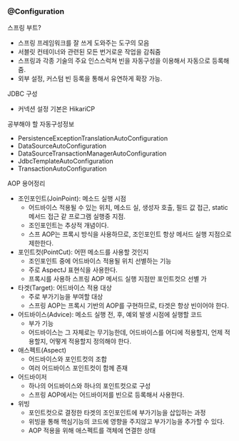 ### @Configuration


스프링 부트?
- 스프링 프레임워크를 잘 쓰게 도와주는 도구의 모음
- 서블릿 컨테이너와 관련된 모든 번거로운 작업을 감춰줌
- 스프링과 각종 기술의 주요 인스스럭쳐 빈을 자동구성을 이용해서 자동으로 등록해줌.
- 외부 설정, 커스텀 빈 등록을 통해서 유연하게 확장 가능.


JDBC 구성
- 커넥션 설정 기본은 HikariCP


공부해야 할 자동구성정보
- PersistenceExceptionTranslationAutoConfiguration
- DataSourceAutoConfiguration
- DataSourceTransactionManagerAutoConfiguration
- JdbcTemplateAutoConfiguration
- TransactionAutoConfiguration

AOP 용어정리
- 조인포인트(JoinPoint): 메소드 실행 시점
  - 어드바이스 적용될 수 있는 위치, 메소드 실, 생성자 호출, 필드 값 접근, static 메서드 접근 같 프로그램 실행중 지점.
  - 조인포인트는 추상적 개념이다. 
  - 스프 AOP는 프록시 방식을 사용하므로, 조인포인트 항상 메서드 실행 지점으로 제한한다.
- 포인트컷(PointCut): 어떤 메소드를 사용할 것인지
  - 조인포인트 중에 어드바이스 적용될 위치 선별하는 기능
  - 주로 AspectJ 표현식을 사용한다.
  - 프록시를 사용하 스프링 AOP 메서드 실행 지점만 포인트컷으 선별 가
- 타겟(Target): 어드바이스 적용 대상
  - 주로 부가기능을 부여할 대상
  - 스프링 AOP는 프록시 기반의 AOP를 구현하므로, 타겟은 항상 빈이어야 한다.
- 어드바이스(Advice): 메소드 실행 전, 후, 예외 발생 시점에 실행할 코드
  - 부가 기능
  - 어드바이스는 그 자체로는 무기능한데, 어드바이스를 어디에 적용할지, 언제 적용할지, 어떻게 적용할지 정의해야 한다.
- 애스펙트(Aspect)
  - 어드바이스와 포인트컷의 조합
  - 여러 어드바이스 포인트컷이 함께 존재
- 어드바이저
  - 하나의 어드바이스와 하나의 포인트컷으로 구성
  - 스프링 AOP에서는 어드바이저를 빈으로 등록해서 사용한다.
- 위빙
  - 포인트컷으로 결정한 타겟의 조인포인트에 부가기능을 삽입하는 과정
  - 위빙을 통해 핵심기능의 코드에 영향을 주지않고 부가기능을 추가할 수 있다.
  - AOP 적용을 위해 애스펙트를 객체에 연결한 상태
  
